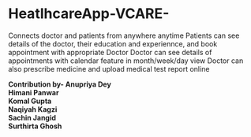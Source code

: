 # HeatlhcareApp-VCARE-
Connects doctor and patients from anywhere anytime
Patients can see details of the doctor, their education and experiennce, and book appointment with appropriate Doctor
Doctor can see details of appointments with calendar feature in month/week/day view
Doctor can also prescribe medicine and upload medical test report online

<b>Contribution by-<b/>
Anupriya Dey<br>
Himani Panwar<br>
Komal Gupta<br>
Naqiyah Kagzi<br>
Sachin Jangid<br>
Surthirta Ghosh<br>
